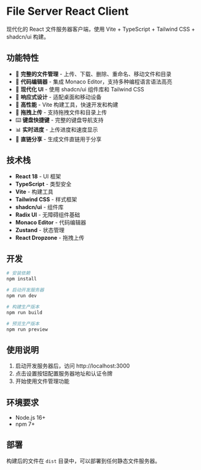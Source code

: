 # File Server React Client

现代化的 React 文件服务器客户端，使用 Vite + TypeScript + Tailwind CSS + shadcn/ui 构建。

## 功能特性

- 🎯 **完整的文件管理** - 上传、下载、删除、重命名、移动文件和目录
- 📝 **代码编辑器** - 集成 Monaco Editor，支持多种编程语言语法高亮
- 🎨 **现代化 UI** - 使用 shadcn/ui 组件库和 Tailwind CSS
- 📱 **响应式设计** - 适配桌面和移动设备
- 🚀 **高性能** - Vite 构建工具，快速开发和构建
- 🎪 **拖拽上传** - 支持拖拽文件和目录上传
- ⌨️ **键盘快捷键** - 完整的键盘导航支持
- 📊 **实时进度** - 上传进度和速度显示
- 🔗 **直链分享** - 生成文件直链用于分享

## 技术栈

- **React 18** - UI 框架
- **TypeScript** - 类型安全
- **Vite** - 构建工具
- **Tailwind CSS** - 样式框架
- **shadcn/ui** - 组件库
- **Radix UI** - 无障碍组件基础
- **Monaco Editor** - 代码编辑器
- **Zustand** - 状态管理
- **React Dropzone** - 拖拽上传

## 开发

```bash
# 安装依赖
npm install

# 启动开发服务器
npm run dev

# 构建生产版本
npm run build

# 预览生产版本
npm run preview
```

## 使用说明

1. 启动开发服务器后，访问 http://localhost:3000
2. 点击设置按钮配置服务器地址和认证令牌
3. 开始使用文件管理功能

## 环境要求

- Node.js 16+
- npm 7+

## 部署

构建后的文件在 `dist` 目录中，可以部署到任何静态文件服务器。